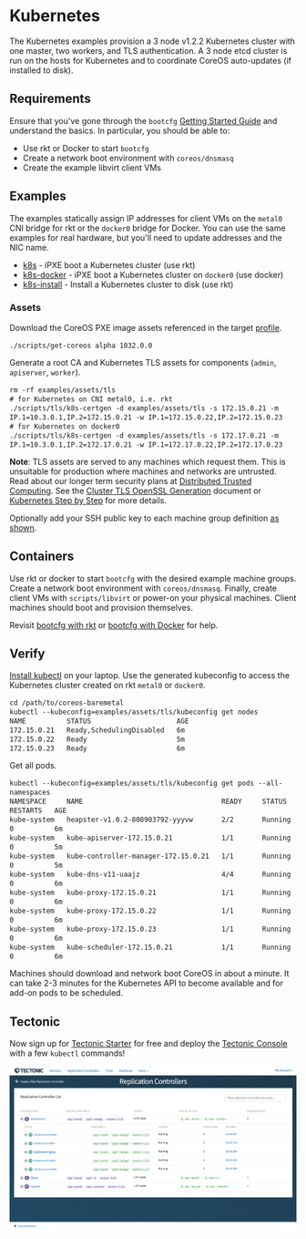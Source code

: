 
# Kubernetes

The Kubernetes examples provision a 3 node v1.2.2 Kubernetes cluster with one master, two workers, and TLS authentication. A 3 node etcd cluster is run on the hosts for Kubernetes and to coordinate CoreOS auto-updates (if installed to disk).

## Requirements

Ensure that you've gone through the `bootcfg` [Getting Started Guide](getting-started-rkt.md) and understand the basics. In particular, you should be able to:

* Use rkt or Docker to start `bootcfg`
* Create a network boot environment with `coreos/dnsmasq`
* Create the example libvirt client VMs

## Examples

The examples statically assign IP addresses for client VMs on the `metal0` CNI bridge for rkt or the `docker0` bridge for Docker. You can use the same examples for real hardware, but you'll need to update addresses and the NIC name.

* [k8s](../examples/groups/k8s) - iPXE boot a Kubernetes cluster (use rkt)
* [k8s-docker](../examples/groups/k8s-docker) - iPXE boot a Kubernetes cluster on `docker0` (use docker)
* [k8s-install](../examples/groups/k8s-install) - Install a Kubernetes cluster to disk (use rkt)

### Assets

Download the CoreOS PXE image assets referenced in the target [profile](../examples/profiles).

    ./scripts/get-coreos alpha 1032.0.0

Generate a root CA and Kubernetes TLS assets for components (`admin`, `apiserver`, `worker`).

    rm -rf examples/assets/tls
    # for Kubernetes on CNI metal0, i.e. rkt
    ./scripts/tls/k8s-certgen -d examples/assets/tls -s 172.15.0.21 -m IP.1=10.3.0.1,IP.2=172.15.0.21 -w IP.1=172.15.0.22,IP.2=172.15.0.23
    # for Kubernetes on docker0
    ./scripts/tls/k8s-certgen -d examples/assets/tls -s 172.17.0.21 -m IP.1=10.3.0.1,IP.2=172.17.0.21 -w IP.1=172.17.0.22,IP.2=172.17.0.23

**Note**: TLS assets are served to any machines which request them. This is unsuitable for production where machines and networks are untrusted. Read about our longer term security plans at [Distributed Trusted Computing](https://coreos.com/blog/coreos-trusted-computing.html). See the [Cluster TLS OpenSSL Generation](https://coreos.com/kubernetes/docs/latest/openssl.html) document or [Kubernetes Step by Step](https://coreos.com/kubernetes/docs/latest/getting-started.html) for more details.

Optionally add your SSH public key to each machine group definition [as shown](../examples/README.md#ssh-keys).

## Containers

Use rkt or docker to start `bootcfg` with the desired example machine groups. Create a network boot environment with `coreos/dnsmasq`. Finally, create client VMs with `scripts/libvirt` or power-on your physical machines. Client machines should boot and provision themselves.

Revisit [bootcfg with rkt](getting-started-rkt.md) or [bootcfg with Docker](getting-started-docker.md) for help.

## Verify

[Install kubectl](https://coreos.com/kubernetes/docs/latest/configure-kubectl.html) on your laptop. Use the generated kubeconfig to access the Kubernetes cluster created on rkt `metal0` or `docker0`.

    cd /path/to/coreos-baremetal
    kubectl --kubeconfig=examples/assets/tls/kubeconfig get nodes
    NAME          STATUS                     AGE
    172.15.0.21   Ready,SchedulingDisabled   6m
    172.15.0.22   Ready                      5m
    172.15.0.23   Ready                      6m

Get all pods.

    kubectl --kubeconfig=examples/assets/tls/kubeconfig get pods --all-namespaces
    NAMESPACE     NAME                                  READY     STATUS    RESTARTS   AGE
    kube-system   heapster-v1.0.2-808903792-yyyvw       2/2       Running   0          6m
    kube-system   kube-apiserver-172.15.0.21            1/1       Running   0          5m
    kube-system   kube-controller-manager-172.15.0.21   1/1       Running   0          5m
    kube-system   kube-dns-v11-uaajz                    4/4       Running   0          6m
    kube-system   kube-proxy-172.15.0.21                1/1       Running   0          6m
    kube-system   kube-proxy-172.15.0.22                1/1       Running   0          6m
    kube-system   kube-proxy-172.15.0.23                1/1       Running   0          6m
    kube-system   kube-scheduler-172.15.0.21            1/1       Running   0          6m

Machines should download and network boot CoreOS in about a minute. It can take 2-3 minutes for the Kubernetes API to become available and for add-on pods to be scheduled.

## Tectonic

Now sign up for [Tectonic Starter](https://tectonic.com/starter/) for free and deploy the [Tectonic Console](https://tectonic.com/enterprise/docs/latest/deployer/tectonic_console.html) with a few `kubectl` commands!

<img src='img/tectonic-console.png' class="img-center" alt="Tectonic Console"/>

